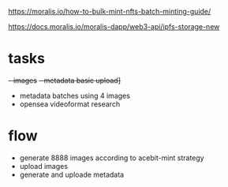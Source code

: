 https://moralis.io/how-to-bulk-mint-nfts-batch-minting-guide/

https://docs.moralis.io/moralis-dapp/web3-api/ipfs-storage-new


# tasks
~~- images~~
~~- metadata basic upload]~~
- metadata batches using 4 images
- opensea videoformat research


# flow
- generate 8888 images according to acebit-mint strategy
- upload images
- generate and uploade metadata
